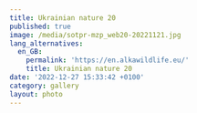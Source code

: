 ```yaml
---
title: Ukrainian nature 20
published: true
image: /media/sotpr-mzp_web20-20221121.jpg
lang_alternatives:
  en_GB:
    permalink: 'https://en.alkawildlife.eu/'
    title: Ukrainian nature 20
date: '2022-12-27 15:33:42 +0100'
category: gallery
layout: photo
---
```


